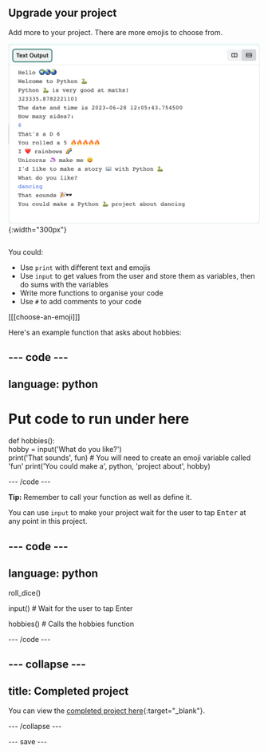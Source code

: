 ## Upgrade your project

<div style="display: flex; flex-wrap: wrap">
<div style="flex-basis: 200px; flex-grow: 1; margin-right: 15px;">
Add more to your project. There are more emojis to choose from.
  </div>
<div>

![A longer project in the output area with more text, emoji, and inputs.](images/upgrade_ideas.png){:width="300px"} 

</div>
</div>

You could:
+ Use `print` with different text and emojis
+ Use `input` to get values from the user and store them as variables, then do sums with the variables
+ Write more functions to organise your code
+ Use `#` to add comments to your code


[[[choose-an-emoji]]]

Here's an example function that asks about hobbies:

--- code ---
---
language: python
---

# Put code to run under here    
def hobbies():   
    hobby = input('What do you like?')   
    print('That sounds', fun)  # You will need to create an emoji variable called 'fun'
    print('You could make a', python, 'project about', hobby) 

--- /code ---

**Tip:** Remember to call your function as well as define it.

You can use `input` to make your project wait for the user to tap <kbd>Enter</kbd> at any point in this project.

--- code ---
---
language: python
---

roll_dice()

input()  # Wait for the user to tap Enter

hobbies()  # Calls the hobbies function

--- /code ---

--- collapse ---
---
title: Completed project
---

You can view the [completed project here](https://staging-editor.raspberrypi.org/en/projects/hello-world-solution-simple){:target="_blank"}.

--- /collapse ---

--- save ---

